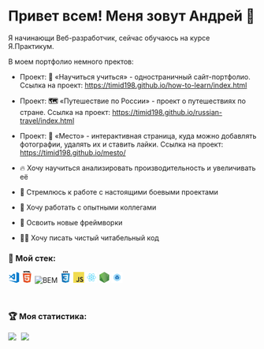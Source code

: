 #  Привет всем! Меня зовут Андрей  👋
Я начинающи Веб-разработчик, сейчас обучаюсь на курсе Я.Практикум.

В моем портфолио немного пректов:
- Проект: **🔬** «Научиться учиться» - одностраничный сайт-портфолио.
Ссылка на проект: https://timid198.github.io/how-to-learn/index.html

- Проект: **🗺** «Путешествие по России» - проект о путешествиях по стране.
Ссылка на проект: https://timid198.github.io/russian-travel/index.html

- Проект: **🏡** «Место» - интерактивная страница, куда можно добавлять фотографии, удалять их и ставить лайки.
Ссылка на проект: https://timid198.github.io/mesto/


- 🔥 Хочу научиться анализировать производительность и увеличивать её
- 🎯 Стремлюсь к работе с настоящими боевыми проектами
- 🔞 Хочу работать с опытными коллегами
- 🏫 Освоить новые фреймворки
- ✍🏻 Хочу писать чистый читабельный код

### 🔨 Мой стек:

<p>
<img src="https://raw.githubusercontent.com/github/explore/80688e429a7d4ef2fca1e82350fe8e3517d3494d/topics/visual-studio-code/visual-studio-code.png" alt="VS Code" height="22">
<img src="https://raw.githubusercontent.com/github/explore/80688e429a7d4ef2fca1e82350fe8e3517d3494d/topics/html/html.png" alt="HTML" height="24"> 
<img src="https://raw.githubusercontent.com/github/explore/80688e429a7d4ef2fca1e82350fe8e3517d3494d/topics/bem/bem.png" alt="BEM" height="24">
<img src="https://raw.githubusercontent.com/github/explore/80688e429a7d4ef2fca1e82350fe8e3517d3494d/topics/css/css.png" alt="CSS" height="24" >
<img src="https://raw.githubusercontent.com/github/explore/80688e429a7d4ef2fca1e82350fe8e3517d3494d/topics/javascript/javascript.png" alt="Javascript" height="22">
<img src="https://raw.githubusercontent.com/github/explore/80688e429a7d4ef2fca1e82350fe8e3517d3494d/topics/react/react.png" alt="React" height="22">
<img src="https://raw.githubusercontent.com/github/explore/80688e429a7d4ef2fca1e82350fe8e3517d3494d/topics/nodejs/nodejs.png" alt="NodeJS" height="22">
<img src="https://raw.githubusercontent.com/github/explore/80688e429a7d4ef2fca1e82350fe8e3517d3494d/topics/webpack/webpack.png" alt="WebPack" height="22">


</p>
<br />

### :trophy: Моя статистика:

<div>
<a href="https://github-readme-stats.vercel.app/api?username=timid198&hide=contribs&show_icons=true">
  <img  align="left" height="130" style="margin-right: 10px" src="https://github-readme-stats.vercel.app/api?username=timid198&hide=contribs&show_icons=true" />
</a>
<a href="https://github-readme-stats.vercel.app/api/top-langs/?username=timid198&layout=compact">
  <img align="left" height="130" src="https://github-readme-stats.vercel.app/api/top-langs/?username=timid198&layout=compact" />
</a>
</div>
